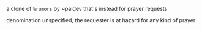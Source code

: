 a clone of `%rumors` by ~paldev that's instead for prayer requests

denomination unspecified, the requester is at hazard for any kind of prayer
